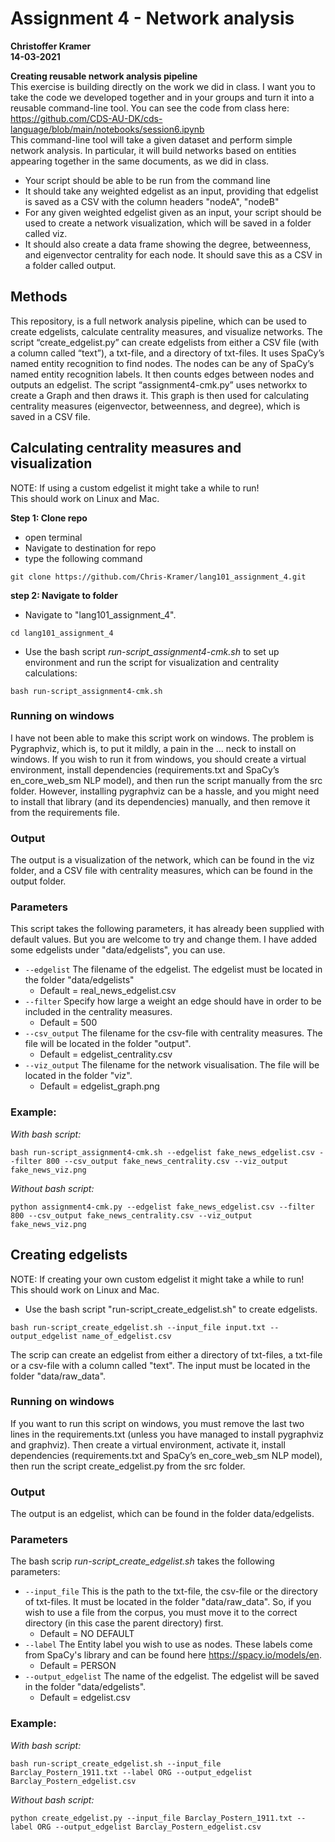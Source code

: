 # Assignment 4 - Network analysis
**Christoffer Kramer**  
**14-03-2021**  

**Creating reusable network analysis pipeline**  
This exercise is building directly on the work we did in class. I want you to take the code we developed together and in your groups and turn it into a reusable command-line tool. You can see the code from class here:  
https://github.com/CDS-AU-DK/cds-language/blob/main/notebooks/session6.ipynb  
This command-line tool will take a given dataset and perform simple network analysis. In particular, it will build networks based on entities appearing together in the same documents, as we did in class.  
- Your script should be able to be run from the command line  
- It should take any weighted edgelist as an input, providing that edgelist is saved as a CSV with the column headers "nodeA", "nodeB"  
- For any given weighted edgelist given as an input, your script should be used to create a network visualization, which will be saved in a folder called viz.  
- It should also create a data frame showing the degree, betweenness, and eigenvector centrality for each node. It should save this as a CSV in a folder called output.  

## Methods
This repository, is a full network analysis pipeline, which can be used to create edgelists, calculate centrality measures, and visualize networks. The script “create_edgelist.py” can create edgelists from either a CSV file (with a column called “text”), a txt-file, and a directory of txt-files. It uses SpaCy’s named entity recognition to find nodes. The nodes can be any of SpaCy’s named entity recognition labels. It then counts edges between nodes and outputs an edgelist.
The script “assignment4-cmk.py” uses networkx to create a Graph and then draws it. This graph is then used for calculating centrality measures (eigenvector, betweenness, and degree), which is saved in a CSV file. 

## Calculating centrality measures and visualization
NOTE: If using a custom edgelist it might take a while to run!  
This should work on Linux and Mac.  

**Step 1: Clone repo**
- open terminal
- Navigate to destination for repo
- type the following command
 ```console
 git clone https://github.com/Chris-Kramer/lang101_assignment_4.git
 ```
**step 2: Navigate to folder**
- Navigate to "lang101_assignment_4".
```console
cd lang101_assignment_4
```  
- Use the bash script _run-script_assignment4-cmk.sh_ to set up environment and run the script for visualization and centrality calculations:  
```console
bash run-script_assignment4-cmk.sh
```

### Running on windows  
I have not been able to make this script work on windows. The problem is Pygraphviz, which is, to put it mildly, a pain in the … neck to install on windows. If you wish to run it from windows, you should create a virtual environment, install dependencies (requirements.txt and SpaCy’s en_core_web_sm NLP model), and then run the script manually from the src folder. However, installing pygraphviz can be a hassle, and you might need to install that library (and its dependencies) manually, and then remove it from the requirements file. 

### Output
The output is a visualization of the network, which can be found in the viz folder, and a CSV file with centrality measures, which can be found in the output folder.   

### Parameters  
This script takes the following parameters, it has already been supplied with default values. But you are welcome to try and change them. I have added some edgelists under "data/edgelists", you can use. 

- `--edgelist` The filename of the edgelist. The edgelist must be located in the folder "data/edgelists"  
    - Default = real_news_edgelist.csv  
- `--filter` Specify how large a weight an edge should have in order to be included in the centrality measures.  
    - Default = 500  
- `--csv_output` The filename for the csv-file with centrality measures. The file will be located in the folder "output".  
    - Default = edgelist_centrality.csv  
- `--viz_output` The filename for the network visualisation. The file will be located in the folder "viz".  
    - Default = edgelist_graph.png    
    
### Example:  
_With bash script:_  
```console
bash run-script_assignment4-cmk.sh --edgelist fake_news_edgelist.csv --filter 800 --csv_output fake_news_centrality.csv --viz_output fake_news_viz.png
```  
_Without bash script:_  
```console
python assignment4-cmk.py --edgelist fake_news_edgelist.csv --filter 800 --csv_output fake_news_centrality.csv --viz_output fake_news_viz.png
```

## Creating edgelists
NOTE: If creating your own custom edgelist it might take a while to run!  
This should work on Linux and Mac.  
- Use the bash script "run-script_create_edgelist.sh" to create edgelists.  
```console
bash run-script_create_edgelist.sh --input_file input.txt --output_edgelist name_of_edgelist.csv
```  
The scrip can create an edgelist from either a directory of txt-files, a txt-file or a csv-file with a column called "text". The input must be located in the folder "data/raw_data".  

### Running on windows
If you want to run this script on windows, you must remove the last two lines in the requirements.txt (unless you have managed to install pygraphviz and graphviz). Then create a virtual environment, activate it, install dependencies (requirements.txt and SpaCy’s en_core_web_sm NLP model), then run the script create_edgelist.py from the src folder.  

### Output  
The output is an edgelist, which can be found in the folder data/edgelists.  

### Parameters
The bash scrip _run-script_create_edgelist.sh_ takes the following parameters:  
- `--input_file` This is the path to the txt-file, the csv-file or the directory of txt-files. It must be located in the folder "data/raw_data". So, if you wish to use a file from the corpus, you must move it to the correct directory (in this case the parent directory) first.  
    - Default = NO DEFAULT    
- `--label` The Entity label you wish to use as nodes. These labels come from SpaCy's library and can be found here https://spacy.io/models/en.  
    - Default = PERSON  
- `--output_edgelist` The name of the edgelist. The edgelist will be saved in the folder "data/edgelists".  
    - Default = edgelist.csv  
    
### Example:  
_With bash script:_  
```console
bash run-script_create_edgelist.sh --input_file Barclay_Postern_1911.txt --label ORG --output_edgelist Barclay_Postern_edgelist.csv
```  
_Without bash script:_  
```console
python create_edgelist.py --input_file Barclay_Postern_1911.txt --label ORG --output_edgelist Barclay_Postern_edgelist.csv
```
